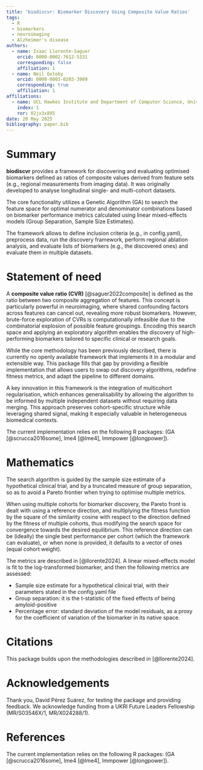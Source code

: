 ```yaml
---
title: 'biodiscvr: Biomarker Discovery Using Composite Value Ratios'
tags:
  - R
  - biomarkers
  - neuroimaging
  - Alzheimer's disease
authors:
  - name: Isaac Llorente-Saguer
    orcid: 0000-0002-7612-5331
    corresponding: false
    affiliation: 1
  - name: Neil Oxtoby
    orcid: 0000-0003-0203-3909
    corresponding: true
    affiliation: 1
affiliations:
  - name: UCL Hawkes Institute and Department of Computer Science, University College London, United Kingdom
    index: 1
    ror: 02jx3x895
date: 20 May 2025
bibliography: paper.bib
---
```

  
# Summary
  
**biodiscvr** provides a framework for discovering and evaluating 
optimised biomarkers defined as ratios of composite values derived from 
feature sets (e.g., regional measurements from imaging data). 
It was originally developed to analyse longitudinal single- and 
multi-cohort datasets.

The core functionality utilizes a Genetic Algorithm (GA) to search the 
feature space for optimal numerator and denominator combinations based on 
biomarker performance metrics calculated using linear mixed-effects models 
(Group Separation, Sample Size Estimates).

The framework allows to define inclusion criteria (e.g., in config.yaml),
preprocess data, run the discovery framework, perform regional ablation analysis,
and evaluate lists of biomarkers (e.g., the discovered ones) and 
evaluate them in multiple datasets.
  
# Statement of need

A **composite value ratio (CVR)** [@saguer2022composite] is defined as the ratio 
between two composite aggregation of features. This concept is particularly 
powerful in neuroimaging, where shared confounding factors across features can 
cancel out, revealing more robust biomarkers. However, brute-force exploration of 
CVRs is computationally infeasible due to the combinatorial explosion of possible 
feature groupings. Encoding this search space and applying an exploratory 
algorithm enables the discovery of high-performing biomarkers tailored to 
specific clinical or research goals.

While the core methodology has been previously described, there is currently no 
openly available framework that implements it in a modular and extensible way. 
This package fills that gap by providing a flexible implementation that allows 
users to swap out discovery algorithms, redefine fitness metrics, and adapt the 
pipeline to different domains.

A key innovation in this framework is the integration of multicohort 
regularisation, which enhances generalisability by allowing the algorithm to be 
informed by multiple independent datasets without requiring data merging. 
This approach preserves cohort-specific structure while leveraging shared signal, 
making it especially valuable in heterogeneous biomedical contexts.

The current implementation relies on the following R packages:
(GA [@scrucca2016some], lme4 [@lme4], lmmpower [@longpower]).
  
# Mathematics

The search algorithm is guided by the sample size estimate of a hypothetical 
clinical trial, and by a truncated measure of group separation, so as to avoid 
a Pareto frontier when trying to optimise multiple metrics.

When using multiple cohorts for biomarker discovery, the Pareto front is dealt
with using a reference direction, and multiplying the fitness function by the 
square of the similarity cosine with respect to the direction defined by the 
fitness of multiple cohorts, thus modifying the search space for convergence 
towards the desired equilibrium. This reference direction can be (ideally) the 
single best performance per cohort (which the framework can evaluate), 
or when none is provided, it defaults to a vector of ones (equal cohort weight).

The metrics are described in [@llorente2024]. A linear mixed-effects model is fit 
to the log-transformed biomarker, and then the following metrics are assessed:
 
  - Sample size estimate for a hypothetical clinical trial, with their parameters 
    stated in the config.yaml file
  - Group separation: it is the t-statistic of the fixed effects of being amyloid-positive
  - Percentage error: standard deviation of the model residuals, as a proxy for 
    the coefficient of variation of the biomarker in its native space. 

     
# Citations
    
This package builds upon the methodologies described in [@llorente2024]. 
  
# Acknowledgements

Thank you, David Pérez Suárez, for testing the package and providing feedback.
We acknowledge funding from a UKRI Future Leaders Fellowship (MR/S03546X/1, MR/X024288/1).
  
# References
The current implementation relies on the following R packages:
(GA [@scrucca2016some], lme4 [@lme4], lmmpower [@longpower]).